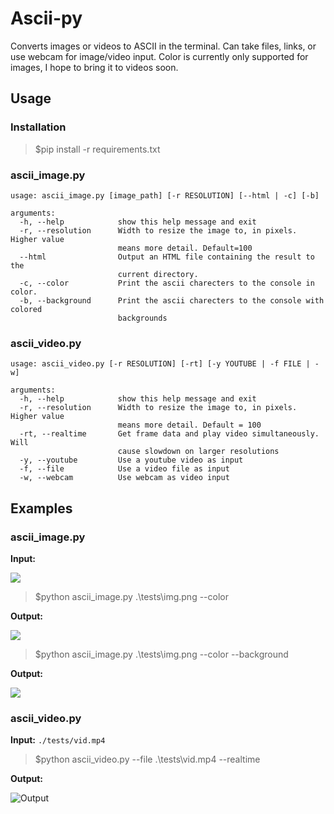 # Ascii-py

Converts images or videos to ASCII in the terminal. Can take files, links, or use webcam for image/video input. Color is currently only supported for images, I hope to bring it to videos soon.


## Usage

### Installation
> $pip install -r requirements.txt

### **ascii_image.py**

```
usage: ascii_image.py [image_path] [-r RESOLUTION] [--html | -c] [-b]

arguments:
  -h, --help            show this help message and exit
  -r, --resolution      Width to resize the image to, in pixels. Higher value
                        means more detail. Default=100
  --html                Output an HTML file containing the result to the
                        current directory.
  -c, --color           Print the ascii charecters to the console in color.
  -b, --background      Print the ascii charecters to the console with colored
                        backgrounds
```

### **ascii_video.py**

```
usage: ascii_video.py [-r RESOLUTION] [-rt] [-y YOUTUBE | -f FILE | -w]

arguments:
  -h, --help            show this help message and exit 
  -r, --resolution      Width to resize the image to, in pixels. Higher value
                        means more detail. Default = 100
  -rt, --realtime       Get frame data and play video simultaneously. Will
                        cause slowdown on larger resolutions
  -y, --youtube         Use a youtube video as input
  -f, --file            Use a video file as input
  -w, --webcam          Use webcam as video input
```

## Examples

### ascii_image.py

**Input:**

![](https://github.com/AliShazly/ascii-py/blob/master/tests/img.png)

> $python ascii_image.py .\tests\img.png --color 

**Output:**

![](https://github.com/AliShazly/ascii-py/blob/master/tests/img_output_01.png)

> $python ascii_image.py .\tests\img.png --color --background

**Output:**

![](https://github.com/AliShazly/ascii-py/blob/master/tests/img_output_02.png)

### ascii_video.py

**Input:**
`./tests/vid.mp4`

> $python ascii_video.py --file .\tests\vid.mp4 --realtime

**Output:**

![Output](https://github.com/AliShazly/ascii-py/blob/master/tests/vid_output_01.gif)
